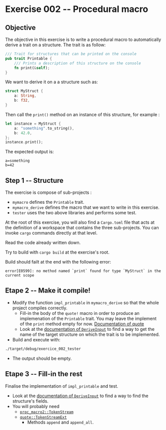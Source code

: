 # Exercise 002 -- Procedural macro

## Objective

The objective in this exercise is to write a procedural macro to automatically derive a trait on a structure.
The trait is as follow:
```rust
/// Trait for structures that can be printed on the console
pub trait Printable {
    /// Prints a description of this structure on the console
    fn print(&self);
}
```

We want to derive it on a a structure such as:

```rust
struct MyStruct {
    a: String,
    b: f32,
}
```

Then call the `print()` method on an instance of this structure, for example :

```rust
let instance = MyStruct {
    a: "something".to_string(),
    b: 42.0,
};
instance.print();
```

The expected output is:

```
a=something
b=42
```

## Step 1 -- Structure

The exercise is compose of sub-projects :

* `mymacro` defines the `Printable` trait.
* `mymacro_derive` defines the macro that we want to write in this exercise.
* `tester` uses the two above libraries and performs some test.

At the root of this exercise, you will also find a `Cargo.toml` file that acts at the definition of a workspace that contains the three sub-projects.
You can invoke `cargo` commands directly at that level.

Read the code already written down.

Try to build with `cargo build` at the exercise's root.

Build should failt at the end with the following error:

```
error[E0599]: no method named `print` found for type `MyStruct` in the current scope
```

## Etape 2 -- Make it compile!

* Modify the function `impl_printable` in `mymacro_derive` so that the whole project compiles correctly.
    * Fill-in the body of the `quote!` macro in order to produce an implemenation of the `Printable` trait. You may leave the implement of the `print` method empty for now. [Documentation of quote](https://docs.rs/quote/)
    * Look at the [documentation of `DeriveInput`](https://docs.rs/syn/latest/syn/struct.DeriveInput.html) to find a way to get the name of the target structure on which the trait is to be implemented.
* Build and execute with:

```sh
./target/debug/exercice_002_tester
```

* The output should be empty.

## Etape 3 -- Fill-in the rest

Finalise the implementation of `impl_printable` and test.

* Look at the [documentation of `DeriveInput`](https://docs.rs/syn/latest/syn/struct.DeriveInput.html) to find a way to find the structure's fields.
* You will probably need
    * [`proc_macro2::TokenStream`](https://docs.rs/proc-macro2/latest/proc_macro2/struct.TokenStream.html)
    * [`quote::TokenStreamExt`](https://docs.rs/quote/latest/quote/trait.TokenStreamExt.html)
        * Methods `append` and `append_all`.

